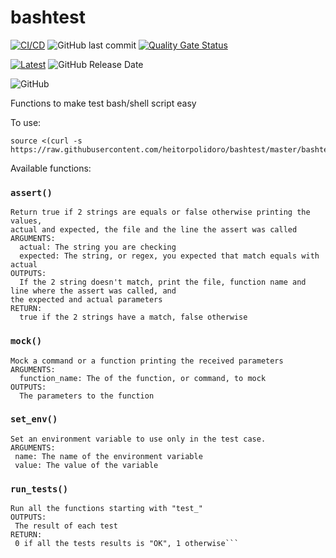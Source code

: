 # bashtest
[![CI/CD](https://github.com/heitorpolidoro/bashtest/actions/workflows/ci_cd.yml/badge.svg)](https://github.com/heitorpolidoro/bashtest/actions/workflows/ci_cd.yml)
![GitHub last commit](https://img.shields.io/github/last-commit/heitorpolidoro/bashtest)
[![Quality Gate Status](https://sonarcloud.io/api/project_badges/measure?project=heitorpolidoro_bashtest&metric=alert_status)](https://sonarcloud.io/summary/new_code?id=heitorpolidoro_bashtest)

[![Latest](https://img.shields.io/github/release/heitorpolidoro/bashtest.svg?label=latest)](https://github.com/heitorpolidoro/bashtest/releases/latest)
![GitHub Release Date](https://img.shields.io/github/release-date/heitorpolidoro/bashtest)

![GitHub](https://img.shields.io/github/license/heitorpolidoro/bashtest)

Functions to make test bash/shell script easy

To use:
```shell
source <(curl -s https://raw.githubusercontent.com/heitorpolidoro/bashtest/master/bashtest.sh)
```

Available functions:
### `assert()`
```
Return true if 2 strings are equals or false otherwise printing the values, 
actual and expected, the file and the line the assert was called
ARGUMENTS:
  actual: The string you are checking
  expected: The string, or regex, you expected that match equals with actual
OUTPUTS:
  If the 2 string doesn't match, print the file, function name and line where the assert was called, and
the expected and actual parameters
RETURN:
  true if the 2 strings have a match, false otherwise
```
### `mock()`
```
Mock a command or a function printing the received parameters
ARGUMENTS:
  function_name: The of the function, or command, to mock
OUTPUTS:
  The parameters to the function
```
### `set_env()`
```
Set an environment variable to use only in the test case.
ARGUMENTS:
 name: The name of the environment variable
 value: The value of the variable
```
### `run_tests()`
```
Run all the functions starting with "test_"
OUTPUTS:
 The result of each test
RETURN:
 0 if all the tests results is "OK", 1 otherwise```
